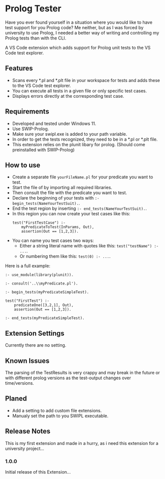 # Prolog Tester

Have you ever found yourself in a situation where you would like to have test 
support for you Prolog code? 
Me neither, but as I was forced by university to use Prolog, I needed a better way
of writing and controlling my Prolog tests than with the CLI.

A VS Code extension which adds support for Prolog unit tests to the VS Code test explorer.

## Features

- Scans every *.pl and *.plt file in your workspace for tests and adds these to the VS Code test explorer.
- You can execute all tests in a given file or only specific test cases.
- Displays errors directly at the corresponding test case.
## Requirements

- Developed and tested under Windows 11. 
- Use SWIP-Prolog.
- Make sure your swipl.exe is added to your path variable.
- In order to get the tests recognized, they need to be in a *.pl or *.plt file.
- This extension relies on the plunit libary for prolog. (Should come preinstalled with SWIP-Prolog)

## How to use
- Create a separate file `yourFileName.pl` for your predicate you want to test.
- Start the file of by importing all required libraries.
- Then consult the file with the predicate you want to test.
- Declare the beginning of your tests with `:- begin_tests(NameYourTestSuit).`.
- End the test region by inserting `:- end_tests(NameYourTestSuit).`.
- In this region you can now create your test cases like this:
    ```
    test("FirstTestCase") :-
        myPredicateToTest(InParams, Out),
        assertion(Out == [1,2,3]).
    ```
- You can name you test cases two ways:
    - Either a string literal name with quotes like this: `test("testName") :- ...`.
    - Or numbering them like this: `test(0) :- ...`.

Here is a full example:
```
:- use_module(library(plunit)).

:- consult('..\\myPredicate.pl').

:- begin_tests(myPredicateSimpleTest).

test("FirstTest") :- 
    predicateOne([3,2,1], Out),
    assertion(Out == [1,2,3]).

:- end_tests(myPredicateSimpleTest).
```
## Extension Settings

Currently there are no setting.

## Known Issues

The parsing of the TestResults is very crappy and may break in the future or with different prolog versions as the test-output changes over time/versions.

## Planed

- Add a setting to add custom file extensions.
- Manualy set the path to you SWIPL executable.

## Release Notes

This is my first extension and made in a hurry, as i need this extension for a university project...

### 1.0.0

Initial release of this Extension...